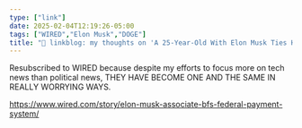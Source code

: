 ```yaml
---
type: ["link"]
date: 2025-02-04T12:19:26-05:00
tags: ["WIRED","Elon Musk","DOGE"]
title: "🔗 linkblog: my thoughts on 'A 25-Year-Old With Elon Musk Ties Has Direct Access to the Federal Payment System'"
---
```

Resubscribed to WIRED because despite my efforts to focus more on tech news than political news, THEY HAVE BECOME ONE AND THE SAME IN REALLY WORRYING WAYS.

https://www.wired.com/story/elon-musk-associate-bfs-federal-payment-system/
